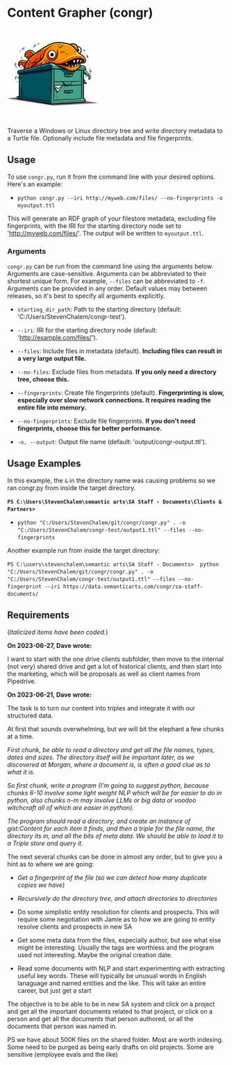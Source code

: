Content Grapher (congr)
=====

![conger on a file cabinet](./media/conger-on-a-file-cabinet-210x210.png)

Traverse a Windows or Linux directory tree and write directory metadata to a Turtle file. Optionally include file metadata and file fingerprints.

Usage
-----

To use `congr.py`, run it from the command line with your desired options. Here's an example:

- `python congr.py --iri http://myweb.com/files/ --no-fingerprints -o myoutput.ttl`

This will generate an RDF graph of your filestore metadata, excluding file fingerprints, with the IRI for the starting directory node set to 'http://myweb.com/files/'. The output will be written to `myoutput.ttl`.

### Arguments

`congr.py` can be run from the command line using the arguments below. Arguments are case-sensitive. Arguments can be abbreviated to their shortest unique form. For example, `--files` can be abbreviated to `-f`. Arguments can be provided in any order. Default values may between releases, so it's best to specify all arguments explicitly.

- `starting_dir_path`: Path to the starting directory (default: 'C:/Users/StevenChalem/congr-test').

- `--iri`: IRI for the starting directory node (default: 'http://example.com/files/').

- `--files`: Include files in metadata (default). **Including files can result in a very large output file.**

- `--no-files`: Exclude files from metadata. **If you only need a directory tree, choose this.**

- `--fingerprints`: Create file fingerprints (default). **Fingerprinting is slow, especially over slow network connections. It requires reading the entire file into memory.**

- `--no-fingerprints`: Exclude file fingerprints. **If you don't need fingerprints, choose this for better performance.**

- `-o, --output`: Output file name (default: 'output/congr-output.ttl').

Usage Examples
-----

In this example, the `&` in the directory name was causing problems so we ran congr.py from inside the target directory.

**`PS C:\Users\StevenChalem\semantic arts\SA Staff - Documents\Clients & Partners>`**

- `python "C:/Users/StevenChalem/git/congr/congr.py" . -o "C:/Users/StevenChalem/congr-test/output1.ttl" --files --no-fingerprints`

Another example run from inside the target directory:

`PS C:\users\stevenchalem\semantic arts\SA Staff - Documents> 
python "C:/Users/StevenChalem/git/congr/congr.py" . -o "C:/Users/StevenChalem/congr-test/output1.ttl" --files --no-fingerprint --iri https://data.semanticarts.com/congr/sa-staff-documents/`


Requirements
-----

(*Italicized items have been coded.*)

**On 2023-06-27, Dave wrote:**

I want to start with the one drive clients subfolder, then move to the internal (not very) shared drive and get a lot of historical clients, and then start into the marketing, which will be proposals as well as client names from Pipedrive.

**On 2023-06-21, Dave wrote:**

The task is to turn our content into triples and integrate it with our structured data.  

At first that sounds overwhelming, but we will bit the elephant a few chunks at a time. 

*First chunk, be able to read a directory and get all the file names, types, dates and sizes. The directory itself will be important later, as we discovered at Morgan, where a document is, is often a good clue as to what it is.*

*So first chunk, write a program (I’m going to suggest python, because chunks 6-10 involve some light weight NLP which will be far easier to do in python, also chunks n-m may involve LLMs or big data or voodoo witchcraft all of which are easier in python).*

*The program should read a directory, and create an instance of gist:Content for each item it finds, and then a triple for the file name, the directory its in, and all the bits of meta data.  We should be able to load it to a Triple store and query it.*

The next several chunks can be done in almost any order, but to give you a hint as to where we are going:

- *Get a fingerprint of the file (so we can detect how many duplicate copies we have)*
- *Recursively do the directory tree, and attach directories to directories*

- Do some simplistic entity resolution for clients and prospects.  This will require some negotiation with Jamie as to how we are going to entity resolve clients and prospects in new SA
- Get some meta data from the files, especially author, but see what else might be interesting.  Usually the tags are worthless and the program used not interesting.  Maybe the original creation date.
- Read some documents with NLP and start experimenting with extracting useful key words.  These will typically be unusual words in English lanaguage and named entities and the like.  This will take an entire career, but just get a start

The objective is to be able to be in new SA system and click on a project and get all the important documents related to that project, or click on a person and get all the documents that person authored, or all the documents that person was named in.  

PS we have about 500K files on the shared folder.  Most are worth indexing.  Some need to be purged as being early drafts on old projects.  Some are sensitive (employee evals and the like)
